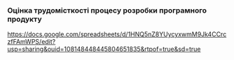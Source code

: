 ### Оцінка трудомісткості процесу розробки програмного продукту

https://docs.google.com/spreadsheets/d/1HNQ5nZ8YUycyxwmM9Jk4CCrczfFAmWPS/edit?usp=sharing&ouid=108148448445804651835&rtpof=true&sd=true
